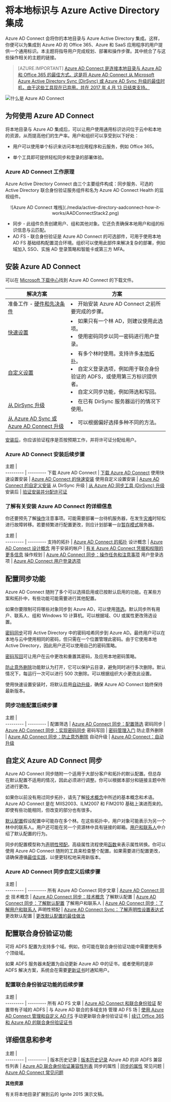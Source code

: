 <properties
	pageTitle="Azure AD Connect：将本地标识与 Azure Active Directory 集成 | Azure"
	description="Azure AD Connect 会将你的本地目录与 Azure Active Directory 集成。这样，你便可以为集成到 Azure AD 的 Office 365、Azure 和 SaaS 应用程序提供一个通用标识。"
	keywords="Azure AD Connect 介绍, Azure AD Connect 概述, 什么是 Azure AD Connect, 安装 active directory"
	services="active-directory"
	documentationCenter=""
	authors="billmath"
	manager="femila"
	editor=""/>  


<tags
	ms.service="active-directory"
	ms.workload="identity"
	ms.tgt_pltfrm="na"
	ms.devlang="na"
	ms.topic="get-started-article"
	ms.date="10/04/2016"
	wacn.date="11/30/2016"
	ms.author="billmath"/>  


# 将本地标识与 Azure Active Directory 集成

Azure AD Connect 会将你的本地目录与 Azure Active Directory 集成。这样，你便可以为集成到 Azure AD 的 Office 365、Azure 和 SaaS 应用程序的用户提供一个通用标识。本主题将指导用户完成规划、部署和操作步骤。其中统合了与这些操作相关的主题的链接。

> [AZURE.IMPORTANT] [Azure AD Connect 是连接本地目录与 Azure AD 和 Office 365 的最佳方式。这是将 Azure AD Connect 从 Microsoft Azure Active Directory Sync (DirSync) 或 Azure AD Sync 升级的最佳时机，由于这些工具现在已弃用，并在 2017 年 4 月 13 日结束支持。](/documentation/articles/active-directory-aadconnect-dirsync-deprecated/?WT.mc_id=DirSyncDepACOM)
 

![什么是 Azure AD Connect](./media/active-directory-aadconnect/arch.png)


## 为何使用 Azure AD Connect
将本地目录与 Azure AD 集成后，可以让用户使用通用标识访问位于云中和本地的资源，从而提高他们的生产率。用户和组织可以享受到以下好处：

- 用户可以使用单个标识来访问本地应用程序和云服务，例如 Office 365。

- 单个工具即可提供轻松同步和登录的部署体验。


### Azure AD Connect 工作原理
Azure Active Directory Connect 由三个主要组件构成：同步服务、可选的 Active Directory 联合身份验证服务组件和名为 Azure AD Connect Health 的监视组件。

<center>![Azure AD Connect 堆栈](./media/active-directory-aadconnect-how-it-works/AADConnectStack2.png) 
</center>

- 同步 - 此组件负责创建用户、组和其他对象。它还负责确保本地用户和组的标识信息与云匹配。
- AD FS - 联合身份验证是 Azure AD Connect 的可选部件，可用于使用本地 AD FS 基础结构配置混合环境。组织可以使用此部件来解决复杂的部署，例如域加入 SSO、实施 AD 登录策略和智能卡或第三方 MFA。

## 安装 Azure AD Connect <a name="install-azure-ad-connect"></a><a name="download-azure-ad-connect"></a>

可以在 [Microsoft 下载中心](http://go.microsoft.com/fwlink/?LinkId=615771)找到 Azure AD Connect 的下载文件。


解决方案 | 方案
----- | ----- |
准备工作 - [硬件和先决条件](/documentation/articles/active-directory-aadconnect-prerequisites/) | <li>开始安装 Azure AD Connect 之前所要完成的步骤。</li>
[快速设置](/documentation/articles/active-directory-aadconnect-get-started-express/) | <li>如果只有一个林 AD，则建议使用此选项。</li> <li>使用密码同步以同一密码进行用户登录。</li>
[自定义设置](/documentation/articles/active-directory-aadconnect-get-started-custom/) | <li>有多个林时使用。支持许多[本地拓扑](/documentation/articles/active-directory-aadconnect-topologies/)。</li> <li>自定义登录选项，例如用于联合身份验证的 ADFS，或使用第三方标识提供者。</li> <li>自定义同步功能，例如筛选和写回。</li>
[从 DirSync 升级](/documentation/articles/active-directory-aadconnect-dirsync-upgrade-get-started/) | <li>在已有 DirSync 服务器运行的情况下使用。</li>
[从 Azure AD Sync 或 Azure AD Connect 升级](/documentation/articles/active-directory-aadconnect-upgrade-previous-version/)| <li>可以根据偏好选择多种不同的方法。</li>


[安装后](/documentation/articles/active-directory-aadconnect-whats-next/)，你应该验证程序是否按预期工作，并将许可证分配给用户。

### Azure AD Connect 安装后续步骤

主题 |  
--------- | ---------
下载 Azure AD Connect | [下载 Azure AD Connect](http://go.microsoft.com/fwlink/?LinkId=615771)
使用快速设置安装 | [Azure AD Connect 的快速安装](/documentation/articles/active-directory-aadconnect-get-started-express/)
使用自定义设置安装 | [Azure AD Connect 的自定义安装](/documentation/articles/active-directory-aadconnect-get-started-custom/)
从 DirSync 升级 | [从 Azure AD 同步工具 (DirSync) 升级](/documentation/articles/active-directory-aadconnect-dirsync-upgrade-get-started/)
安装后 | [验证安装并分配许可证](/documentation/articles/active-directory-aadconnect-whats-next/)

### 了解有关安装 Azure AD Connect 的详细信息

你还要预先了解[操作](/documentation/articles/active-directory-aadconnectsync-operations/)注意事项。可能需要部署一台待机服务器，在发生[灾难](/documentation/articles/active-directory-aadconnectsync-operations/)时轻松进行故障转移。若要频繁进行配置更改，则应计划部署一台[暂存模式](/documentation/articles/active-directory-aadconnectsync-operations/)服务器。

主题 |  
--------- | ---------
支持的拓扑 | [Azure AD Connect 的拓扑](/documentation/articles/active-directory-aadconnect-topologies/)
设计概念 | [Azure AD Connect 设计概念](/documentation/articles/active-directory-aadconnect-design-concepts/)
用于安装的帐户 | [有关 Azure AD Connect 凭据和权限的更多信息](/documentation/articles/active-directory-aadconnect-accounts-permissions/)
操作规划 | [Azure AD Connect 同步：操作任务和注意事项](/documentation/articles/active-directory-aadconnectsync-operations/)
用户登录选项 | [Azure AD Connect 用户登录选项](/documentation/articles/active-directory-aadconnect-user-signin/)

## 配置同步功能
Azure AD Connect 随附了多个可以选择启用或已按默认启用的功能。在某些方案和拓扑中，有些功能可能需要进行其他配置。

如果你要限制可将哪些对象同步到 Azure AD，可以使用[筛选](/documentation/articles/active-directory-aadconnectsync-configure-filtering/)。默认同步所有用户、联系人、组和 Windows 10 计算机。可以根据域、OU 或属性更改筛选设置。

[密码同步](/documentation/articles/active-directory-aadconnectsync-implement-password-synchronization/)可将 Active Directory 中的密码哈希同步到 Azure AD。最终用户可以在本地与云中使用相同的密码，但只需在一个位置管理此密码。由于它使用本地 Active Directory，因此用户还可以使用自己的密码策略。

[密码写回](/documentation/articles/active-directory-passwords-getting-started/)可让用户在云中更改和重置其密码，及应用本地密码策略。

[防止意外删除](/documentation/articles/active-directory-aadconnectsync-feature-prevent-accidental-deletes/)功能默认为打开，它可以保护云目录，避免同时进行多次删除。默认情况下，每运行一次可以进行 500 次删除。可以根据组织大小更改此设置。

使用快速设置安装时，将默认启用[自动升级](/documentation/articles/active-directory-aadconnect-feature-automatic-upgrade/)，确保 Azure AD Connect 始终保持最新版本。

### 同步功能配置后续步骤

主题 |  
--------- | --------- |
配置筛选 | [Azure AD Connect 同步：配置筛选](/documentation/articles/active-directory-aadconnectsync-configure-filtering/)
密码同步 | [Azure AD Connect 同步：实现密码同步](/documentation/articles/active-directory-aadconnectsync-implement-password-synchronization/)
密码写回 | [密码管理入门](/documentation/articles/active-directory-passwords-getting-started/)
防止意外删除 | [Azure AD Connect 同步：防止意外删除](/documentation/articles/active-directory-aadconnectsync-feature-prevent-accidental-deletes/)
自动升级 | [Azure AD Connect：自动升级](/documentation/articles/active-directory-aadconnect-feature-automatic-upgrade/)

## 自定义 Azure AD Connect 同步
Azure AD Connect 同步随附一个适用于大部分客户和拓扑的默认配置。但总存在默认配置不适用的情况，因此必须进行调整。你可以根据本部分和链接主题中所述进行更改。

如果你以前没有用过同步拓扑，请先了解[技术概念](/documentation/articles/active-directory-aadconnectsync-technical-concepts/)中所述的基本概念和术语。Azure AD Connect 是在 MIIS2003、ILM2007 和 FIM2010 基础上演进而来的。即使有些功能相同，但改变的部分也有很多。

[默认配置](/documentation/articles/active-directory-aadconnectsync-understanding-default-configuration/)假设配置中可能存在多个林。在这些拓扑中，用户对象可能表示为另一个林中的联系人。用户还可能在另一个资源林中具有链接的邮箱。[用户和联系人](/documentation/articles/active-directory-aadconnectsync-understanding-users-and-contacts/)中介绍了默认配置的行为。

同步的配置模型称为[声明性预配](/documentation/articles/active-directory-aadconnectsync-understanding-declarative-provisioning-expressions/)。高级属性流程使用[函数](/documentation/articles/active-directory-aadconnectsync-functions-reference/)来表示属性转换。你可以使用 Azure AD Connect 随附的工具来检查整个配置。如果需要进行配置更改，请确保遵循[最佳实践](/documentation/articles/active-directory-aadconnectsync-best-practices-changing-default-configuration/)，以便更轻松地采用新版本。

### Azure AD Connect 同步自定义后续步骤

主题 |  
--------- | ---------
所有 Azure AD Connect 同步文章 | [Azure AD Connect 同步](/documentation/articles/active-directory-aadconnectsync-whatis/)
技术概念 | [Azure AD Connect 同步：技术概念](/documentation/articles/active-directory-aadconnectsync-technical-concepts/)
了解默认配置 | [Azure AD Connect 同步：了解默认配置](/documentation/articles/active-directory-aadconnectsync-understanding-default-configuration/)
了解用户和联系人 | [Azure AD Connect 同步：了解用户和联系人](/documentation/articles/active-directory-aadconnectsync-understanding-users-and-contacts/)
声明性预配 | [Azure AD Connect Sync：了解声明性设置表达式](/documentation/articles/active-directory-aadconnectsync-understanding-declarative-provisioning-expressions/)
更改默认配置 | [更改默认配置的最佳做法](/documentation/articles/active-directory-aadconnectsync-best-practices-changing-default-configuration/)

## 配置联合身份验证功能
可将 ADFS 配置为支持多个域。例如，你可能在联合身份验证功能中需要使用多个顶级域。

如果 ADFS 服务器未配置为自动更新 Azure AD 中的证书，或者使用的是非 ADFS 解决方案，系统会在需要[更新证书](/documentation/articles/active-directory-aadconnect-o365-certs/)时通知用户。

### 配置联合身份验证功能的后续步骤

主题 |  
--------- | ---------
所有 AD FS 文章 | [Azure AD Connect 和联合身份验证](/documentation/articles/active-directory-aadconnectfed-whatis/)
配置带有子域的 ADFS | 与 Azure AD 联合的多域支持
管理 AD FS 场 | [使用 Azure AD Connect 管理和自定义 AD FS](/documentation/articles/active-directory-aadconnect-federation-management/)
手动更新联合身份验证证书 | [续订 Office 365 和 Azure AD 的联合身份验证证书](/documentation/articles/active-directory-aadconnect-o365-certs/)

## 详细信息和参考

主题 |  
--------- | --------- |
版本历史记录 | [版本历史记录](/documentation/articles/active-directory-aadconnect-version-history/)
Azure AD 的非 ADFS 兼容性列表 | [Azure AD 联合身份验证兼容性列表](/documentation/articles/active-directory-aadconnect-federation-compatibility/)
同步的属性 | [同步的属性](/documentation/articles/active-directory-aadconnectsync-attributes-synchronized/)
常见问题 | [Azure AD Connect 常见问题](/documentation/articles/active-directory-aadconnect-faq/)


**其他资源**


有关将本地目录扩展到云的 Ignite 2015 演示文稿。

<!---HONumber=Mooncake_1024_2016-->
